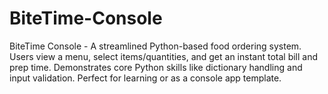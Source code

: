 # BiteTime-Console
BiteTime Console - A streamlined Python-based food ordering system. Users view a menu, select items/quantities, and get an instant total bill and prep time. Demonstrates core Python skills like dictionary handling and input validation. Perfect for learning or as a console app template.
